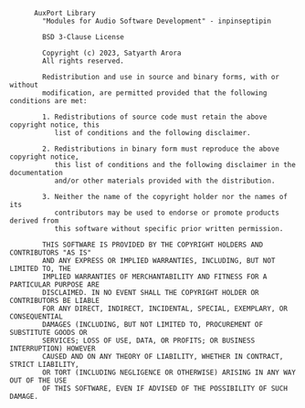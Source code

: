 		  AuxPort Library
			"Modules for Audio Software Development" - inpinseptipin

			BSD 3-Clause License

			Copyright (c) 2023, Satyarth Arora
			All rights reserved.

			Redistribution and use in source and binary forms, with or without
			modification, are permitted provided that the following conditions are met:

			1. Redistributions of source code must retain the above copyright notice, this
			   list of conditions and the following disclaimer.

			2. Redistributions in binary form must reproduce the above copyright notice,
			   this list of conditions and the following disclaimer in the documentation
			   and/or other materials provided with the distribution.

			3. Neither the name of the copyright holder nor the names of its
			   contributors may be used to endorse or promote products derived from
			   this software without specific prior written permission.

			THIS SOFTWARE IS PROVIDED BY THE COPYRIGHT HOLDERS AND CONTRIBUTORS "AS IS"
			AND ANY EXPRESS OR IMPLIED WARRANTIES, INCLUDING, BUT NOT LIMITED TO, THE
			IMPLIED WARRANTIES OF MERCHANTABILITY AND FITNESS FOR A PARTICULAR PURPOSE ARE
			DISCLAIMED. IN NO EVENT SHALL THE COPYRIGHT HOLDER OR CONTRIBUTORS BE LIABLE
			FOR ANY DIRECT, INDIRECT, INCIDENTAL, SPECIAL, EXEMPLARY, OR CONSEQUENTIAL
			DAMAGES (INCLUDING, BUT NOT LIMITED TO, PROCUREMENT OF SUBSTITUTE GOODS OR
			SERVICES; LOSS OF USE, DATA, OR PROFITS; OR BUSINESS INTERRUPTION) HOWEVER
			CAUSED AND ON ANY THEORY OF LIABILITY, WHETHER IN CONTRACT, STRICT LIABILITY,
			OR TORT (INCLUDING NEGLIGENCE OR OTHERWISE) ARISING IN ANY WAY OUT OF THE USE
			OF THIS SOFTWARE, EVEN IF ADVISED OF THE POSSIBILITY OF SUCH DAMAGE.


